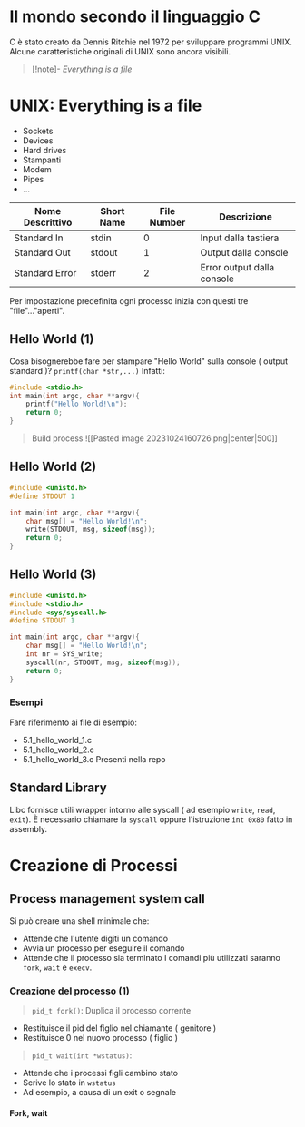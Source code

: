 # Il mondo secondo il linguaggio C
C è stato creato da Dennis Ritchie nel 1972 per sviluppare programmi UNIX. Alcune caratteristiche originali di UNIX sono ancora visibili.

>[!note]- *Everything is a file*

# UNIX: Everything is a file
- Sockets
- Devices
- Hard drives
- Stampanti
- Modem
- Pipes
- ...

| Nome Descrittivo | Short Name | File Number | Descrizione          |
| ---------------- | ---------- | ----------- | -------------------- |
| Standard In      | stdin      | 0           | Input dalla tastiera |
| Standard Out     | stdout     | 1           | Output dalla console |
| Standard Error   | stderr     | 2           | Error output dalla console                     |
Per impostazione predefinita ogni processo inizia con questi tre "file"..."aperti".
## Hello World (1)
Cosa bisognerebbe fare per stampare "Hello World" sulla console ( output standard )?
`printf(char *str,...)`
Infatti:
```C
#include <stdio.h>
int main(int argc, char **argv){
	printf("Hello World!\n");
	return 0;
}
```

> Build process
![[Pasted image 20231024160726.png|center|500]]
## Hello World (2)
```C
#include <unistd.h>
#define STDOUT 1

int main(int argc, char **argv){
	char msg[] = "Hello World!\n";
	write(STDOUT, msg, sizeof(msg));
	return 0;
}
```
## Hello World (3)
```C
#include <unistd.h>
#include <stdio.h>
#include <sys/syscall.h>
#define STDOUT 1

int main(int argc, char **argv){
	char msg[] = "Hello World!\n";
	int nr = SYS_write;
	syscall(nr, STDOUT, msg, sizeof(msg));
	return 0;
}
```

### Esempi
Fare riferimento ai file di esempio:
- 5.1_hello_world_1.c
- 5.1_hello_world_2.c
- 5.1_hello_world_3.c
Presenti nella repo
## Standard Library
Libc fornisce utili wrapper intorno alle syscall ( ad esempio `write`, `read`, `exit`). È necessario chiamare la `syscall` oppure l'istruzione `int 0x80` fatto in assembly.
# Creazione di Processi
## Process management system call
Si può creare una shell minimale che:
- Attende che l'utente digiti un comando
- Avvia un processo per eseguire il comando
- Attende che il processo sia terminato
I comandi più utilizzati saranno `fork`, `wait` e `execv`.
### Creazione del processo (1)
>`pid_t fork()`: Duplica il processo corrente
- Restituisce il pid del figlio nel chiamante ( genitore )
- Restituisce 0 nel nuovo processo ( figlio )
>`pid_t wait(int *wstatus)`:
- Attende che i processi figli cambino stato
- Scrive lo stato in `wstatus`
- Ad esempio, a causa di un exit o segnale
#### Fork, wait
